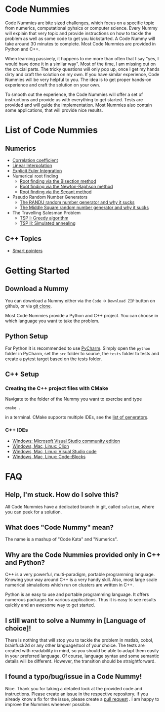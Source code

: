 # Code Nummies

Code Nummies are bite sized challenges, which focus on a specific topic from numerics, computational pyhsics or computer
science. Every Nummy will explain that very topic and provide instructions on how to tackle the problem as well as some
code to get you kickstarted. A Code Nummy will take around 30 minutes to complete. Most Code Nummies are provided in
Python and C++.

When learning passively, it happens to me more than often that I say "yes, I would have done it in a similar way". Most
of the time, I am missing out on the crucial parts. The tricky questions will only pop up, once I get my hands dirty and
craft the solution on my own. If you have similar experience, Code Nummies will be very helpful to you. The idea is to
get proper hands-on experience and craft the solution on your own.

To smooth out the experience, the Code Nummies will offer a set of instructions and provide us with everything to get
started. Tests are provided and will guide the implementation. Most Nummies also contain some applications, that will
provide nice results.

# List of Code Nummies

## Numerics

- [Correlation coefficient](https://github.com/Laguna1989/CodeKata_Numerics_CorrelationCoefficient)
- [Linear Interpolation](https://github.com/Laguna1989/CodeKata_Numerics_LinearInterpolation)
- [Explicit Euler Integration](https://github.com/Laguna1989/CodeKata_Numerics_Euler)
- Numerical root finding
    - [Root finding via the Bisection method](https://github.com/Laguna1989/CodeKata_Numerics_RootFindingWithBisection)
    - [Root finding via the Newton-Raphson method](https://github.com/Laguna1989/CodeKata_Numerics_RootFindingWithNewtonRaphson)
    - [Root finding via the Secant method](https://github.com/Laguna1989/CodeKata_Numerics_RootFindingWithSecant)
- Pseudo Random Number Generators
    - [The RANDU random number generator and why it sucks](https://github.com/Laguna1989/CodeKata_Numerics_Randu)
    - [The Middle Square random number generator and why it sucks](https://github.com/Laguna1989/CodeKata_Numerics_RandomNumbersMiddleSquare)
- The Travelling Salesman Problem
    - [TSP I: Greedy algorithm](https://github.com/Laguna1989/CodeKata_Numerics_TravellingSalesman_Greedy)
    - [TSP II: Simulated annealing](https://github.com/Laguna1989/CodeKata_Numerics_TravellingSalesman_SimulatedAnnealing)

## C++ Topics

- [Smart pointers](https://github.com/Laguna1989/CodeKata_Cpp_SmartPointers)

# Getting Started

## Download a Nummy

You can download a Nummy either via the `Code` -> `Download ZIP` button on github, or
via [git clone](https://git-scm.com/book/en/v2/Git-Basics-Getting-a-Git-Repository).

Most Code Nummies provide a Python and C++ project. You can choose in which language you want to take the problem.

## Python Setup

For Python it is recommended to use [PyCharm](https://www.jetbrains.com/de-de/pycharm/). Simply open the `python` folder
in PyCharm, set the `src` folder to source, the `tests` folder to tests and create a pytest target based on the tests
folder.

## C++ Setup

### Creating the C++ project files with CMake

Navigate to the folder of the Nummy you want to exercise and type

```shell
cmake .
```

in a terminal. CMake supports multiple IDEs, see
the [list of generators](https://cmake.org/cmake/help/latest/manual/cmake-generators.7.html).

### C++ IDEs

* [Windows: Microsoft Visual Studio community edition](https://visualstudio.microsoft.com/de/vs/community/)
* [Windows, Mac, Linux: Clion](https://www.jetbrains.com/de-de/clion/download/#section=windows)
* [Windows, Mac, Linux: Visual Studio code](https://code.visualstudio.com/)
* [Windows, Mac, Linux: Code::Blocks](https://www.codeblocks.org/downloads/binaries/)

# FAQ

## Help, I'm stuck. How do I solve this?

All Code Nummies have a dedicated branch in git, called `solution`, where you can peek for a solution.

## What does "Code Nummy" mean?

The name is a mashup of "Code Kata" and "Numerics".

## Why are the Code Nummies provided only in C++ and Python?

C++ is a very powerful, multi-paradigm, portable programming language. Knowing your way around C++ is a very handy
skill. Also, most large scale numerical simulations which run on clusters are written in C++.

Python is an easy to use and portable programming language. It offers numerous packages for various applications. Thus
it is easy to see results quickly and an awesome way to get started.

## I still want to solve a Nummy in [Language of choice]!

There is nothing that will stop you to tackle the problem in matlab, cobol, brainfuck2d or any other language/tool of
your choice. The tests are created with readability in mind, so you should be able to adapt them easily in your
preferred language. Of course, language syntax and some semantic details will be different. However, the transition
should be straightforward.

## I found a typo/bug/issue in a Code Nummy!

Nice. Thank you for taking a detailed look at the provided code and instructions. Please create an issue in the
respective repository. If you already know a fix for the issue, please create
a [pull request](https://docs.github.com/en/github/collaborating-with-pull-requests/proposing-changes-to-your-work-with-pull-requests/creating-a-pull-request)
. I am happy to improve the Nummies whenever possible.
